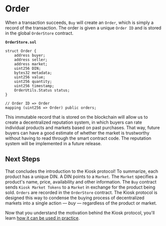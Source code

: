 # Order

When a transaction succeeds, `Buy` will create an `Order`, which is simply a record of the transaction. The order is given a unique `Order ID` and is stored in the global `OrderStore` contract.

**`OrderStore.sol`**
```
struct Order {
    address buyer;
    address seller;
    address market;
    uint256 DIN;
    bytes32 metadata;
    uint256 value;                          
    uint256 quantity;
    uint256 timestamp;
    OrderUtils.Status status;
}

// Order ID => Order
mapping (uint256 => Order) public orders;
```

This immutable record that is stored on the blockchain will allow us to create a decentralized reputation system, in which buyers can rate individual products and markets based on past purchases. That way, future buyers can have a good estimate of whether the market is trustworthy without having to read through the smart contract code. The reputation system will be implemented in a future release.

## Next Steps

That concludes the introduction to the Kiosk protocol! To summarize, each product has a unique DIN. A DIN points to a `Market`. The `Market` specifies a product's name, price, availability and other information. The `Buy` contract sends `Kiosk Market Tokens` to a `Market` in exchange for the product being sold. `Orders` are recorded in the `OrderStore` contract. The Kiosk protocol is designed this way to condense the buying process of decentralized markets into a single action — *buy* — regardless of the product or market.

Now that you understand the motivation behind the Kiosk protocol, you'll learn [how it can be used in practice](../headers/basics.md).